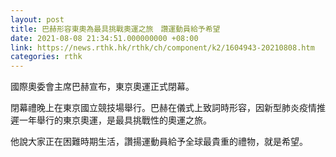```yaml
---
layout: post
title: 巴赫形容東奧為最具挑戰奧運之旅　讚運動員給予希望
date: 2021-08-08 21:34:51.000000000 +08:00
link: https://news.rthk.hk/rthk/ch/component/k2/1604943-20210808.htm
categories: rthk
---
```


國際奧委會主席巴赫宣布，東京奧運正式閉幕。

閉幕禮晚上在東京國立競技場舉行。巴赫在儀式上致詞時形容，因新型肺炎疫情推遲一年舉行的東京奧運，是最具挑戰性的奧運之旅。

他說大家正在困難時期生活，讚揚運動員給予全球最貴重的禮物，就是希望。
